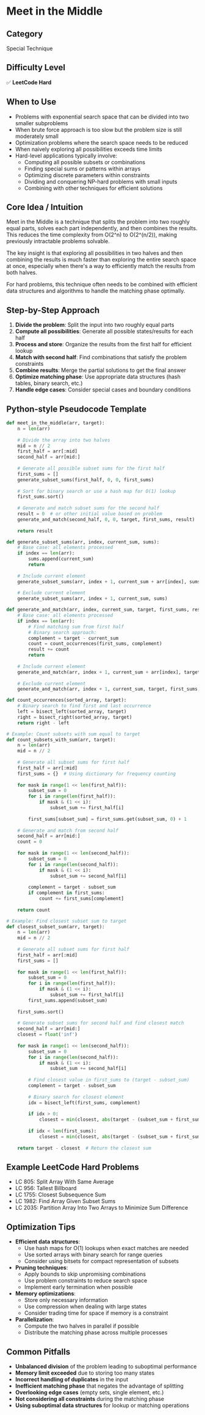 # Meet in the Middle

## Category
Special Technique

## Difficulty Level
✅ **LeetCode Hard**

## When to Use
- Problems with exponential search space that can be divided into two smaller subproblems
- When brute force approach is too slow but the problem size is still moderately small
- Optimization problems where the search space needs to be reduced
- When naively exploring all possibilities exceeds time limits
- Hard-level applications typically involve:
  - Computing all possible subsets or combinations
  - Finding special sums or patterns within arrays
  - Optimizing discrete parameters within constraints
  - Dividing and conquering NP-hard problems with small inputs
  - Combining with other techniques for efficient solutions

## Core Idea / Intuition
Meet in the Middle is a technique that splits the problem into two roughly equal parts, solves each part independently, and then combines the results. This reduces the time complexity from O(2^n) to O(2^(n/2)), making previously intractable problems solvable.

The key insight is that exploring all possibilities in two halves and then combining the results is much faster than exploring the entire search space at once, especially when there's a way to efficiently match the results from both halves.

For hard problems, this technique often needs to be combined with efficient data structures and algorithms to handle the matching phase optimally.

## Step-by-Step Approach
1. **Divide the problem**: Split the input into two roughly equal parts
2. **Compute all possibilities**: Generate all possible states/results for each half
3. **Process and store**: Organize the results from the first half for efficient lookup
4. **Match with second half**: Find combinations that satisfy the problem constraints
5. **Combine results**: Merge the partial solutions to get the final answer
6. **Optimize matching phase**: Use appropriate data structures (hash tables, binary search, etc.)
7. **Handle edge cases**: Consider special cases and boundary conditions

## Python-style Pseudocode Template
```python
def meet_in_the_middle(arr, target):
    n = len(arr)
    
    # Divide the array into two halves
    mid = n // 2
    first_half = arr[:mid]
    second_half = arr[mid:]
    
    # Generate all possible subset sums for the first half
    first_sums = []
    generate_subset_sums(first_half, 0, 0, first_sums)
    
    # Sort for binary search or use a hash map for O(1) lookup
    first_sums.sort()
    
    # Generate and match subset sums for the second half
    result = 0  # or other initial value based on problem
    generate_and_match(second_half, 0, 0, target, first_sums, result)
    
    return result

def generate_subset_sums(arr, index, current_sum, sums):
    # Base case: all elements processed
    if index == len(arr):
        sums.append(current_sum)
        return
    
    # Include current element
    generate_subset_sums(arr, index + 1, current_sum + arr[index], sums)
    
    # Exclude current element
    generate_subset_sums(arr, index + 1, current_sum, sums)

def generate_and_match(arr, index, current_sum, target, first_sums, result):
    # Base case: all elements processed
    if index == len(arr):
        # Find matching sum from first half
        # Binary search approach:
        complement = target - current_sum
        count = count_occurrences(first_sums, complement)
        result += count
        return
    
    # Include current element
    generate_and_match(arr, index + 1, current_sum + arr[index], target, first_sums, result)
    
    # Exclude current element
    generate_and_match(arr, index + 1, current_sum, target, first_sums, result)

def count_occurrences(sorted_array, target):
    # Binary search to find first and last occurrence
    left = bisect_left(sorted_array, target)
    right = bisect_right(sorted_array, target)
    return right - left

# Example: Count subsets with sum equal to target
def count_subsets_with_sum(arr, target):
    n = len(arr)
    mid = n // 2
    
    # Generate all subset sums for first half
    first_half = arr[:mid]
    first_sums = {}  # Using dictionary for frequency counting
    
    for mask in range(1 << len(first_half)):
        subset_sum = 0
        for i in range(len(first_half)):
            if mask & (1 << i):
                subset_sum += first_half[i]
        
        first_sums[subset_sum] = first_sums.get(subset_sum, 0) + 1
    
    # Generate and match from second half
    second_half = arr[mid:]
    count = 0
    
    for mask in range(1 << len(second_half)):
        subset_sum = 0
        for i in range(len(second_half)):
            if mask & (1 << i):
                subset_sum += second_half[i]
        
        complement = target - subset_sum
        if complement in first_sums:
            count += first_sums[complement]
    
    return count

# Example: Find closest subset sum to target
def closest_subset_sum(arr, target):
    n = len(arr)
    mid = n // 2
    
    # Generate all subset sums for first half
    first_half = arr[:mid]
    first_sums = []
    
    for mask in range(1 << len(first_half)):
        subset_sum = 0
        for i in range(len(first_half)):
            if mask & (1 << i):
                subset_sum += first_half[i]
        first_sums.append(subset_sum)
    
    first_sums.sort()
    
    # Generate subset sums for second half and find closest match
    second_half = arr[mid:]
    closest = float('inf')
    
    for mask in range(1 << len(second_half)):
        subset_sum = 0
        for i in range(len(second_half)):
            if mask & (1 << i):
                subset_sum += second_half[i]
        
        # Find closest value in first_sums to (target - subset_sum)
        complement = target - subset_sum
        
        # Binary search for closest element
        idx = bisect_left(first_sums, complement)
        
        if idx > 0:
            closest = min(closest, abs(target - (subset_sum + first_sums[idx-1])))
        
        if idx < len(first_sums):
            closest = min(closest, abs(target - (subset_sum + first_sums[idx])))
    
    return target - closest  # Return the closest sum
```

## Example LeetCode Hard Problems
- LC 805: Split Array With Same Average
- LC 956: Tallest Billboard
- LC 1755: Closest Subsequence Sum
- LC 1982: Find Array Given Subset Sums
- LC 2035: Partition Array Into Two Arrays to Minimize Sum Difference

## Optimization Tips
- **Efficient data structures**:
  - Use hash maps for O(1) lookups when exact matches are needed
  - Use sorted arrays with binary search for range queries
  - Consider using bitsets for compact representation of subsets
- **Pruning techniques**:
  - Apply bounds to skip unpromising combinations
  - Use problem constraints to reduce search space
  - Implement early termination when possible
- **Memory optimizations**:
  - Store only necessary information
  - Use compression when dealing with large states
  - Consider trading time for space if memory is a constraint
- **Parallelization**:
  - Compute the two halves in parallel if possible
  - Distribute the matching phase across multiple processes

## Common Pitfalls
- **Unbalanced division** of the problem leading to suboptimal performance
- **Memory limit exceeded** due to storing too many states
- **Incorrect handling of duplicates** in the input
- **Inefficient matching phase** that negates the advantage of splitting
- **Overlooking edge cases** (empty sets, single element, etc.)
- **Not considering all constraints** during the matching phase
- **Using suboptimal data structures** for lookup or matching operations
